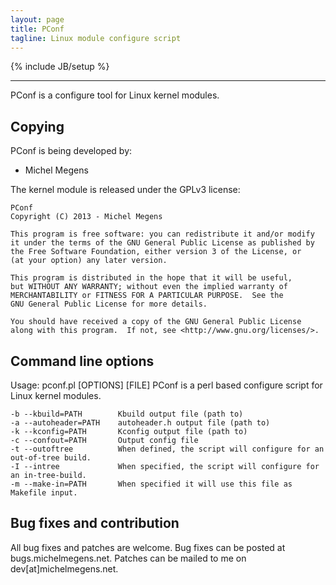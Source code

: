 ```yaml
---
layout: page
title: PConf
tagline: Linux module configure script
---
```

{% include JB/setup %}
<hr/>

PConf is a configure tool for Linux kernel modules.

Copying
--------
PConf is being developed by:

* Michel Megens

The kernel module is released under the GPLv3 license:

    PConf
    Copyright (C) 2013 - Michel Megens

    This program is free software: you can redistribute it and/or modify
    it under the terms of the GNU General Public License as published by
    the Free Software Foundation, either version 3 of the License, or
    (at your option) any later version.

    This program is distributed in the hope that it will be useful,
    but WITHOUT ANY WARRANTY; without even the implied warranty of
    MERCHANTABILITY or FITNESS FOR A PARTICULAR PURPOSE.  See the
    GNU General Public License for more details.

    You should have received a copy of the GNU General Public License
    along with this program.  If not, see <http://www.gnu.org/licenses/>.

Command line options
------------
Usage: pconf.pl [OPTIONS] [FILE]
PConf is a perl based configure script for Linux kernel modules.

	-b --kbuild=PATH        Kbuild output file (path to)
	-a --autoheader=PATH    autoheader.h output file (path to)
	-k --kconfig=PATH       Kconfig output file (path to)
	-c --confout=PATH       Output config file
	-t --outoftree          When defined, the script will configure for an out-of-tree build.
	-I --intree             When specified, the script will configure for an in-tree-build.
	-m --make-in=PATH       When specified it will use this file as Makefile input.

Bug fixes and contribution
--------------------
All bug fixes and patches are welcome. Bug fixes can be posted at bugs.michelmegens.net. Patches
can be mailed to me on dev[at]michelmegens.net.
